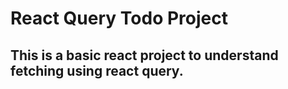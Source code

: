 # React Query Todo Project

## This is a basic react project to understand fetching using react query.
